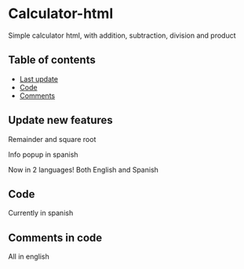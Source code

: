# Calculator-html
Simple calculator html, with addition, subtraction, division and product

## Table of contents
* [Last update](##update-new-features)
* [Code](##code)
* [Comments](##comments-in-code)

## Update new features
Remainder and square root

Info popup in spanish

Now in 2 languages! Both English and Spanish

## Code
Currently in spanish

## Comments in code
All in english
